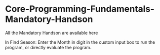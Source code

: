 # Core-Programming-Fundamentals-Mandatory-Handson
All the Mandatory Handson are available here


In Find Season:
Enter the Month in digit in the custom input box to run the program, or directly evaluate the program.
